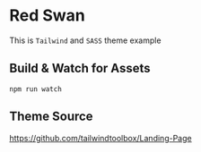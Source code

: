 # Red Swan

This is `Tailwind` and `SASS` theme example

## Build & Watch for Assets

`npm run watch`


## Theme Source

https://github.com/tailwindtoolbox/Landing-Page
